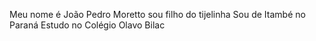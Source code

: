 Meu nome é João Pedro Moretto sou filho do tijelinha
Sou de Itambé no Paraná
Estudo no Colégio Olavo Bilac
